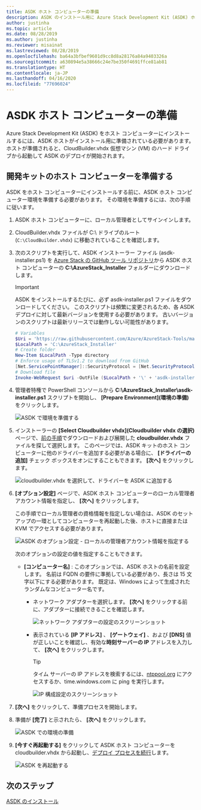 ```yaml
---
title: ASDK ホスト コンピューターの準備
description: ASDK のインストール用に Azure Stack Development Kit (ASDK) ホスト コンピューターを準備する方法について説明します。
author: justinha
ms.topic: article
ms.date: 08/28/2019
ms.author: justinha
ms.reviewer: misainat
ms.lastreviewed: 08/28/2019
ms.openlocfilehash: ba64a3bfbef9601d9cc8d8a28176a84a9403326a
ms.sourcegitcommit: a630894e5a38666c24e7be350f4691ffce81ab81
ms.translationtype: HT
ms.contentlocale: ja-JP
ms.lasthandoff: 04/16/2020
ms.locfileid: "77696024"
---
```

# <a name="prepare-the-asdk-host-computer"></a>ASDK ホスト コンピューターの準備
Azure Stack Development Kit (ASDK) をホスト コンピューターにインストールするには、ASDK ホストがインストール用に準備されている必要があります。 ホストが準備されると、CloudBuilder.vhdx 仮想マシン (VM) のハード ドライブから起動して ASDK のデプロイが開始されます。

## <a name="prepare-the-development-kit-host-computer"></a>開発キットのホスト コンピューターを準備する
ASDK をホスト コンピューターにインストールする前に、ASDK ホスト コンピューター環境を準備する必要があります。 その環境を準備するには、次の手順に従います。

1. ASDK ホスト コンピューターに、ローカル管理者としてサインインします。
2. CloudBuilder.vhdx ファイルが C:\ ドライブのルート (`C:\CloudBuilder.vhdx`) に移動されていることを確認します。
3. 次のスクリプトを実行して、ASDK インストーラー ファイル (asdk-installer.ps1) を [Azure Stack の GitHub ツール リポジトリ](https://github.com/Azure/AzureStack-Tools)から ASDK ホスト コンピューターの **C:\AzureStack_Installer** フォルダーにダウンロードします。

   > [!IMPORTANT]
   > ASDK をインストールするたびに、必ず asdk-installer.ps1 ファイルをダウンロードしてください。 このスクリプトは頻繁に変更されるため、各 ASDK デプロイに対して最新バージョンを使用する必要があります。 古いバージョンのスクリプトは最新リリースでは動作しない可能性があります。

   ```powershell
   # Variables
   $Uri = 'https://raw.githubusercontent.com/Azure/AzureStack-Tools/master/Deployment/asdk-installer.ps1'
   $LocalPath = 'C:\AzureStack_Installer'
   # Create folder
   New-Item $LocalPath -Type directory
   # Enforce usage of TLSv1.2 to download from GitHub
   [Net.ServicePointManager]::SecurityProtocol = [Net.SecurityProtocolType]::Tls12
   # Download file
   Invoke-WebRequest $uri -OutFile ($LocalPath + '\' + 'asdk-installer.ps1')
   ```

4. 管理者特権で PowerShell コンソールから **C:\AzureStack_Installer\asdk-installer.ps1** スクリプトを開始し、 **[Prepare Environment]\(環境の準備\)** をクリックします。

    ![ASDK で環境を準備する](media/asdk-prepare-host/1.PNG) 

5. インストーラーの **[Select Cloudbuilder vhdx]\(Cloudbuilder vhdx の選択\)** ページで、[前の手順](asdk-download.md)でダウンロードおよび展開した **cloudbuilder.vhdx** ファイルを探して選択します。 このページでは、ASDK キットのホスト コンピューターに他のドライバーを追加する必要がある場合に、 **[ドライバーの追加]** チェック ボックスをオンにすることもできます。 **[次へ]** をクリックします。  

    ![cloudbuilder.vhdx を選択して、ドライバーを ASDK に追加する](media/asdk-prepare-host/2.PNG)

6. **[オプション設定]** ページで、ASDK ホスト コンピューターのローカル管理者アカウント情報を指定し、 **[次へ]** をクリックします。

    この手順でローカル管理者の資格情報を指定しない場合は、ASDK のセットアップの一環としてコンピューターを再起動した後、ホストに直接または KVM でアクセスする必要があります。

   ![ASDK のオプション設定 - ローカルの管理者アカウント情報を指定する](media/asdk-prepare-host/3.PNG)

    次のオプションの設定の値を指定することもできます。
    - **[コンピューター名]** : このオプションでは、ASDK ホストの名前を設定します。 名前は FQDN の要件に準拠している必要があり、長さは 15 文字以下にする必要があります。 既定は、Windows によって生成されたランダムなコンピューター名です。

        - ネットワーク アダプターを選択します。 **[次へ]** をクリックする前に、アダプターに接続できることを確認します。

            ![ネットワーク アダプターの設定のスクリーンショット](media/asdk-prepare-host/step-four-network-adapter.png)

        - 表示されている **[IP アドレス]** 、 **[ゲートウェイ]** 、および **[DNS]** 値が正しいことを確認し、有効な**時刻サーバーの IP** アドレスを入力して、 **[次へ]** をクリックします。

            >[!TIP]
            >タイム サーバーの IP アドレスを検索するには、[ntppool.org](https://www.ntppool.org/) にアクセスするか、time.windows.com に ping を実行します。 

            ![IP 構成設定のスクリーンショット](media/asdk-prepare-host/step-five-host-ip-config.png)

7. **[次へ]** をクリックして、準備プロセスを開始します。
8. 準備が **[完了]** と示されたら、 **[次へ]** をクリックします。

    ![ASDK での環境の準備](media/asdk-prepare-host/4.PNG)

9. **[今すぐ再起動する]** をクリックして ASDK ホスト コンピューターを cloudbuilder.vhdx から起動し、[デプロイ プロセスを続行](asdk-install.md)します。

    ![ASDK を再起動する](media/asdk-prepare-host/5.PNG)


## <a name="next-steps"></a>次のステップ
[ASDK のインストール](asdk-install.md)
